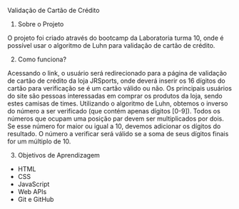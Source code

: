 Validação de Cartão de Crédito

1. Sobre o Projeto

O projeto foi criado através do bootcamp da Laboratoria turma 10, onde é possível usar o algoritmo de Luhn para validação de cartão de crédito.


2. Como funciona?

Acessando o link, o usuário será redirecionado para a página de validação de cartão de crédito da loja JRSports, onde deverá inserir os 16 dígitos do cartão para verificação se é um cartão válido ou não. Os principais usuários do site são pessoas interessadas em comprar os produtos da loja, sendo estes camisas de times.
Utilizando o algoritmo de Luhn, obtemos o inverso do número a ser verificado (que contém apenas dígitos [0-9]). Todos os números que ocupam uma posição par devem ser multiplicados por dois. Se esse número for maior ou igual a 10, devemos adicionar os dígitos do resultado. O número a verificar será válido se a soma de seus dígitos finais for um múltiplo de 10.


3. Objetivos de Aprendizagem

* HTML
* CSS
* JavaScript
* Web APIs
* Git e GitHub

